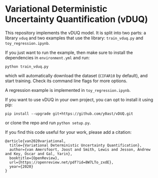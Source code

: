# Variational Deterministic Uncertainty Quantification (vDUQ)

This repository implements the vDUQ model.
It is split into two parts: a library `vduq` and two examples that use the library: `train_vduq.py` and `toy_regression.ipynb`.

If you just want to run the example, then make sure to install the dependencies in `environment.yml` and run:

```
python train_vduq.py
```

which will automatically download the dataset (`CIFAR10` by default), and start training.
Check its command line flags for more options.

A regression example is implemented in `toy_regression.ipynb`.

If you want to use vDUQ in your own project, you can opt to install it using pip:

```
pip install --upgrade git+https://github.com/y0ast/vDUQ.git
```

or clone the repo and run `python setup.py`.

If you find this code useful for your work, please add a citation:

```
@article{van2020variational,
  title={Variational Deterministic Uncertainty Quantification},
  author={van Amersfoort, Joost and Smith, Lewis and Jesson, Andrew and Key, Oscar and Gal, Yarin},
  booktitle={OpenReview},
  url={https://openreview.net/pdf?id=8W7LTo_zxdE},
  year={2020}
}
```

